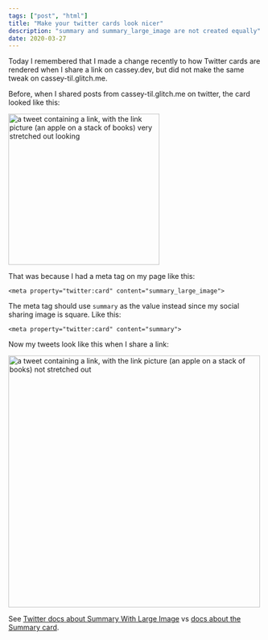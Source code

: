 ```yaml
---
tags: ["post", "html"]
title: "Make your twitter cards look nicer"
description: "summary and summary_large_image are not created equally"
date: 2020-03-27
---
```


Today I remembered that I made a change recently to how Twitter cards are rendered when I share a link on cassey.dev, but did not make the same tweak on cassey-til.glitch.me. 

Before, when I shared posts from cassey-til.glitch.me on twitter, the card looked like this: 

<img src="https://cdn.glitch.com/238f8585-6bd5-40c4-a0ff-2b87d4acea6c%2Ftweet-min.png?v=1585333312240" alt="a tweet containing a link, with the link picture (an apple on a stack of books) very stretched out looking" width='300' />


That was because I had a meta tag on my page like this: 
```
<meta property="twitter:card" content="summary_large_image">
```

The meta tag should use `summary` as the value instead since my social sharing image is square. Like this: 

```
<meta property="twitter:card" content="summary">
```

Now my tweets look like this when I share a link: 

<img src="https://cdn.glitch.com/238f8585-6bd5-40c4-a0ff-2b87d4acea6c%2Fwell-behaved-tweet.png?v=1585333601179" alt="a tweet containing a link, with the link picture (an apple on a stack of books) not stretched out" width='500' />

See [Twitter docs about Summary With Large Image](https://developer.twitter.com/en/docs/tweets/optimize-with-cards/overview/summary-card-with-large-image) vs [docs about the Summary card](https://developer.twitter.com/en/docs/tweets/optimize-with-cards/overview/summary).

